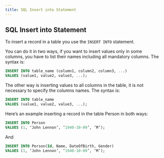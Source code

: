 ```yaml
---
title: SQL Insert into Statement
---
```

## SQL Insert into Statement

To insert a record in a table you use the `INSERT INTO` statement. 

You can do it in two ways, if you want to insert values only in some columns, you have to list their names including all mandatory columns.  The syntax is:

```sql
INSERT INTO table_name (column1, column2, column3, ...)
VALUES (value1, value2, value3, ...);
```

The other way is inserting values to all columns in the table, it is not necessary to specify the columns names. The syntax is:
 
```sql
INSERT INTO table_name 
VALUES (value1, value2, value3, ...);
```

Here’s an example inserting a record in the table Person in both ways:
```sql
INSERT INTO Person
VALUES (1, ‘John Lennon’, ‘1940-10-09’, ‘M’);
```

And

```sql
INSERT INTO Person(Id, Name, DateOfBirth, Gender)
VALUES (1, ‘John Lennon’, ‘1940-10-09’, ‘M’);
```




